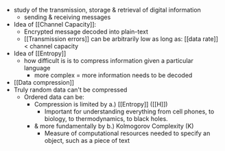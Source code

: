 - study of the transmission, storage & retrieval of digital information
	- sending & receiving messages
- Idea of [[Channel Capacity]]:
	- Encrypted message decoded into plain-text
	- [[Transmission errors]] can be arbitrarily low as long as:
		[[data rate]] < channel capacity
- Idea of [[Entropy]]
	- how difficult is is to compress information given a particular language 
		- more complex = more information needs to be decoded
- [[Data compression]]
- Truly random data can't be compressed
	- Ordered data can be:
		- Compression is limited by a.) [[Entropy]] ([[H]])
			- Important for understanding everything from cell phones, to biology, to thermodynamics, to black holes.
		- & more fundamentally by b.) Kolmogorov Complexity (K)
			- Measure of computational resources needed to specify an object, such as a piece of text